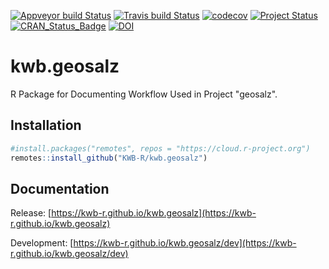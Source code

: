 [![Appveyor build Status](https://ci.appveyor.com/api/projects/status/github/KWB-R/kwb.geosalz?branch=master&svg=true)](https://ci.appveyor.com/project/KWB-R/kwb-geosalz/branch/master)
[![Travis build Status](https://travis-ci.org/KWB-R/kwb.geosalz.svg?branch=master)](https://travis-ci.org/KWB-R/kwb.geosalz)
[![codecov](https://codecov.io/github/KWB-R/kwb.geosalz/branch/master/graphs/badge.svg)](https://codecov.io/github/KWB-R/kwb.geosalz)
[![Project Status](https://img.shields.io/badge/lifecycle-experimental-orange.svg)](https://www.tidyverse.org/lifecycle/#experimental)
[![CRAN_Status_Badge](https://www.r-pkg.org/badges/version/kwb.geosalz)]()
[![DOI](https://zenodo.org/badge/DOI/10.5281/zenodo.2563870.svg)](https://doi.org/10.5281/zenodo.2563870)

# kwb.geosalz

R Package for Documenting Workflow Used in Project "geosalz".

## Installation

```r
#install.packages("remotes", repos = "https://cloud.r-project.org")
remotes::install_github("KWB-R/kwb.geosalz")
```

## Documentation

Release: [https://kwb-r.github.io/kwb.geosalz](https://kwb-r.github.io/kwb.geosalz)

Development: [https://kwb-r.github.io/kwb.geosalz/dev](https://kwb-r.github.io/kwb.geosalz/dev)
